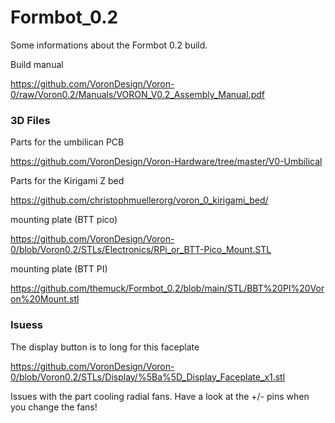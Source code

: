 # Formbot_0.2
Some informations about the Formbot 0.2 build.

Build manual

https://github.com/VoronDesign/Voron-0/raw/Voron0.2/Manuals/VORON_V0.2_Assembly_Manual.pdf

### 3D Files 
Parts for the umbilican PCB

https://github.com/VoronDesign/Voron-Hardware/tree/master/V0-Umbilical

Parts for the Kirigami Z bed 

https://github.com/christophmuellerorg/voron_0_kirigami_bed/

mounting plate (BTT pico) 

https://github.com/VoronDesign/Voron-0/blob/Voron0.2/STLs/Electronics/RPi_or_BTT-Pico_Mount.STL

mounting plate (BTT PI) 

https://github.com/themuck/Formbot_0.2/blob/main/STL/BBT%20PI%20Voron%20Mount.stl

### Isuess 

The display button is to long for this faceplate

https://github.com/VoronDesign/Voron-0/blob/Voron0.2/STLs/Display/%5Ba%5D_Display_Faceplate_x1.stl

Issues with the part cooling radial fans. Have a look at the +/- pins when you change the fans!
